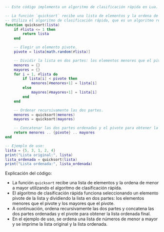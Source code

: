 ```lua
-- Este código implementa un algoritmo de clasificación rápida en Lua.

-- La función `quicksort` recibe una lista de elementos y la ordena de menor a mayor.
-- Utiliza el algoritmo de clasificación rápida, que es un algoritmo recursivo.
function quicksort(lista)
    if #lista <= 1 then
        return lista
    end

    -- Elegir un elemento pivote.
    pivote = lista[math.random(#lista)]

    -- Dividir la lista en dos partes: los elementos menores que el pivote y los mayores que el pivote.
    menores = {}
    mayores = {}
    for i = 1, #lista do
        if lista[i] < pivote then
            menores[#menores+1] = lista[i]
        else
            mayores[#mayores+1] = lista[i]
        end
    end

    -- Ordenar recursivamente las dos partes.
    menores = quicksort(menores)
    mayores = quicksort(mayores)

    -- Concatenar las dos partes ordenadas y el pivote para obtener la lista ordenada final.
    return menores .. {pivote} .. mayores
end

-- Ejemplo de uso:
lista = {5, 3, 1, 2, 4}
print("Lista original:", lista)
lista_ordenada = quicksort(lista)
print("Lista ordenada:", lista_ordenada)
```

Explicación del código:

* La función `quicksort` recibe una lista de elementos y la ordena de menor a mayor utilizando el algoritmo de clasificación rápida.
* El algoritmo de clasificación rápida funciona seleccionando un elemento pivote de la lista y dividiendo la lista en dos partes: los elementos menores que el pivote y los mayores que el pivote.
* A continuación, ordena recursivamente las dos partes y concatena las dos partes ordenadas y el pivote para obtener la lista ordenada final.
* En el ejemplo de uso, se ordena una lista de números de menor a mayor y se imprime la lista original y la lista ordenada.